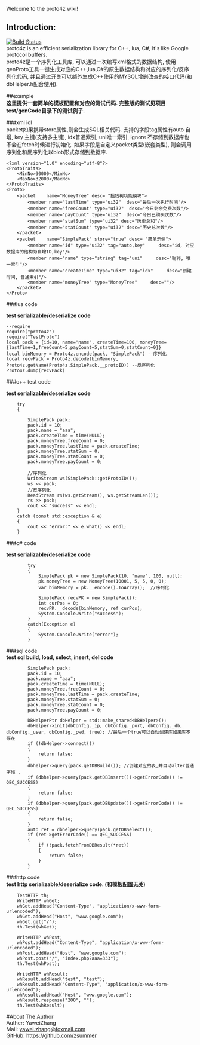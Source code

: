 Welcome to the proto4z wiki!  
## Introduction:    
[![Build Status](https://travis-ci.org/zsummer/proto4z.svg?branch=master)](https://travis-ci.org/zsummer/proto4z)  
proto4z  is an efficient serialization library for C++, lua, C#, It's like Google protocol buffers.  
proto4z是一个序列化工具库, 可以通过一次编写xml格式的数据结构, 使用genProto工具一键生成对应的C++,lua,C#的原生数据结构和对应的序列化/反序列化代码, 并且通过开关可以额外生成C++使用的MYSQL增删改查的接口代码(和dbHelper.h配合使用).  


##example  
**这里提供一套简单的模板配置和对应的测试代码. 完整版的测试见项目test/genCode目录下的测试例子.**
  
###xml idl  
packet如果携带store属性,则会生成SQL相关代码. 支持的字段tag属性有auto 自增, key 主键(支持多主键), idx普通索引, uni唯一索引, ignore 不存储到数据库也不会在fetch时候进行初始化.  如果字段是自定义packet类型(嵌套类型), 则会调用序列化和反序列化以blob形式存储到数据库.    
```  
<?xml version="1.0" encoding="utf-8"?>
<ProtoTraits>
    <MinNo>30000</MinNo>
    <MaxNo>32000</MaxNo>
</ProtoTraits>
<Proto>
    <packet    name="MoneyTree" desc= "摇钱树功能模块">
        <member name="lastTime" type="ui32"  desc="最后一次执行时间"/>
        <member name="freeCount" type="ui32"  desc="今日剩余免费次数"/>
        <member name="payCount" type="ui32"  desc="今日已购买次数"/>
        <member name="statSum" type="ui32" desc="历史总和"/>
        <member name="statCount" type="ui32" desc="历史总次数"/>
    </packet>
    <packet    name="SimplePack" store="true" desc= "简单示例">
        <member name="id" type="ui32" tag="auto,key"     desc="id, 对应数据库的结构为自增ID,key"/>
        <member name="name" type="string" tag="uni"     desc="昵称, 唯一索引"/>
        <member name="createTime" type="ui32" tag="idx"     desc="创建时间, 普通索引"/>
        <member name="moneyTree" type="MoneyTree"     desc=""/>
    </packet>
</Proto>
```   
###lua code  

**test serializable/deserialize code**  
```  
--require
require("proto4z")
require("TestProto")
local pack = {id=10, name="name", createTime=100, moneyTree={lastTime=1,freeCount=5,payCount=5,statSum=0,statCount=0}}
local binMemory = Proto4z.encode(pack, "SimplePack") --序列化  
local recvPack = Proto4z.decode(binMemory, Proto4z.getName(Proto4z.SimplePack.__protoID)) --反序列化  
Proto4z.dump(recvPack)
```

###c++ test code  

**test serializable/deserialize code**  
```  
    try
    {
        
        SimplePack pack;
        pack.id = 10;
        pack.name = "aaa";
        pack.createTime = time(NULL);
        pack.moneyTree.freeCount = 0;
        pack.moneyTree.lastTime = pack.createTime;
        pack.moneyTree.statSum = 0;
        pack.moneyTree.statCount = 0;
        pack.moneyTree.payCount = 0;

        //序列化
        WriteStream ws(SimplePack::getProtoID());
        ws << pack;
        //反序列化
        ReadStream rs(ws.getStream(), ws.getStreamLen());
        rs >> pack;
        cout << "success" << endl;
    }
    catch (const std::exception & e)
    {
        cout << "error:" << e.what() << endl;
    }
```  

###c# code  

**test serializable/deserialize code**  
```  
        try
        {
            SimplePack pk = new SimplePack(10, "name", 100, null);
            pk.moneyTree = new MoneyTree(10001, 5, 5, 0, 0);
            var binMemory = pk.__encode().ToArray();  //序列化  

            SimplePack recvPK = new SimplePack();
            int curPos = 0;
            recvPK.__decode(binMemory, ref curPos);
            System.Console.Write("success");
        }
        catch(Exception e)
        {
            System.Console.Write("error");
        }
```  

###sql code  
**test sql build, load, select, insert, del code**  
```  
        SimplePack pack;
        pack.id = 10;
        pack.name = "aaa";
        pack.createTime = time(NULL);
        pack.moneyTree.freeCount = 0;
        pack.moneyTree.lastTime = pack.createTime;
        pack.moneyTree.statSum = 0;
        pack.moneyTree.statCount = 0;
        pack.moneyTree.payCount = 0;

        DBHelperPtr dbHelper = std::make_shared<DBHelper>();
        dbHelper->init(dbConfig._ip, dbConfig._port, dbConfig._db, dbConfig._user, dbConfig._pwd, true); //最后一个true可以自动创建库如果库不存在 
        if (!dbHelper->connect())
        {
            return false;
        }
        dbhelper->query(pack.getDBBuild()); //创建对应的表,并自动alter普通字段 . 
        if (dbhelper->query(pack.getDBInsert())->getErrorCode() != QEC_SUCCESS)
        {
            return false;
        }
        if (dbhelper->query(pack.getDBUpdate())->getErrorCode() != QEC_SUCCESS)
        {
            return false;
        }
        auto ret = dbhelper->query(pack.getDBSelect());
        if (ret->getErrorCode() == QEC_SUCCESS)
        {
            if (!pack.fetchFromDBResult(*ret))
            {
                return false;
            }
        }
```  
  
###http code  
**test http serializable/deserialize code. (和模板配置无关)**
```  
    TestHTTP th;
    WriteHTTP whGet;
    whGet.addHead("Content-Type", "application/x-www-form-urlencoded");
    whGet.addHead("Host", "www.google.com");
    whGet.get("/");
    th.Test(whGet);

    WriteHTTP whPost;
    whPost.addHead("Content-Type", "application/x-www-form-urlencoded");
    whPost.addHead("Host", "www.google.com");
    whPost.post("/", "index.php?aaa=333");
    th.Test(whPost);

    WriteHTTP whResult;
    whResult.addHead("test", "test");
    whResult.addHead("Content-Type", "application/x-www-form-urlencoded");
    whResult.addHead("Host", "www.google.com");
    whResult.response("200", "");
    th.Test(whResult);
```  




#About The Author  
Auther: YaweiZhang  
Mail: yawei.zhang@foxmail.com  
GitHub: https://github.com/zsummer  
